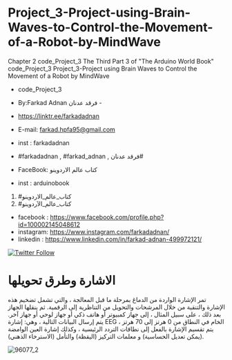 # Project_3-Project-using-Brain-Waves-to-Control-the-Movement-of-a-Robot-by-MindWave
Chapter 2 code_Project_3 The Third Part 3 of "The Arduino World Book" code_Project_3 Project_3-Project using Brain Waves to Control the Movement of a Robot by MindWave

- code_Project_3

-  By:Farkad Adnan فرقد عدنان -
- https://linktr.ee/farkadadnan

 - E-mail: farkad.hpfa95@gmail.com 
- inst : farkadadnan 
- #farkadadnan , #farkad_adnan , فرقد عدنان# 
- FaceBook: كتاب عالم الاردوينو 
- inst : arduinobook
1. #كتاب_عالم_الاردوينو
2. #كتاب_عالم_الآردوينو 

* facebook : https://www.facebook.com/profile.php?id=100002145048612
* instagram:  https://www.instagram.com/farkadadnan/
* linkedin : https://www.linkedin.com/in/farkad-adnan-499972121/

 <p>
 <a href='https://mobile.twitter.com/farkadadnan'>
        <img alt="Twitter Follow" src="https://img.shields.io/twitter/follow/farkadadnan?label=%40farkadadnan&style=social" alt='Twitter' align="center"/>
    </a>
</p>

# الاشارة وطرق تحويلها 

تمر الإشارة الواردة من الدماغ بمرحلة ما قبل المعالجة ، والتي تشمل تضخيم هذه الإشارة والتنقية من خلال المرشحات والتحويل من التناظرية إلى الرقمية. ثم ينقلها الجهاز بعد ذلك ، على سبيل المثال ، إلى جهاز كمبيوتر أو هاتف ذكي أو جهاز لوحي أو جهاز آخر. يتم إرسال البيانات التالية ، وهي: إشارة EEG الخام في النطاق من 0 هرتز إلى 70 هرتز ، يتم تقسيم الإشارة بالفعل إلى نطاقات التردد الرئيسية ، وكذلك إشارة العين الوامضة (يمكن تعديل الحساسية) و معلمات التركيز (اليقظة) والتأمل (الاسترخاء الذهني).

![96077_2](https://user-images.githubusercontent.com/35774039/194443770-bed37d97-69d4-4fa0-8399-69b69f26937a.jpg)

